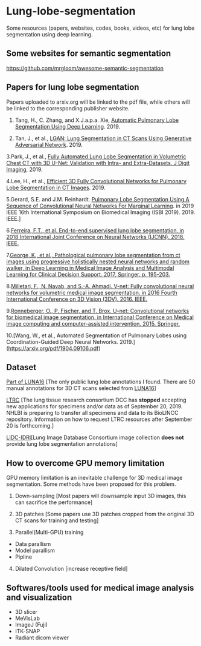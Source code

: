 # Lung-lobe-segmentation
Some resources (papers, websites, codes, books, videos, etc) for lung lobe segmentation using deep learning.

## Some websites for semantic segmentation
https://github.com/mrgloom/awesome-semantic-segmentation 

## Papers for lung lobe segmentation
Papers uploaded to arxiv.org will be linked to the pdf file, while others will be linked to the corresponding publisher website.  


1. Tang, H., C. Zhang, and X.J.a.p.a. Xie, [Automatic Pulmonary Lobe Segmentation Using Deep Learning](https://arxiv.org/pdf/1903.09879.pdf). 2019.  


2. Tan, J., et al., [LGAN: Lung Segmentation in CT Scans Using Generative Adversarial Network](https://arxiv.org/pdf/1901.03473.pdf). 2019.  


3.Park, J., et al., [Fully Automated Lung Lobe Segmentation in Volumetric Chest CT with 3D U-Net: Validation with Intra- and Extra-Datasets. J Digit Imaging](https://www.ncbi.nlm.nih.gov/pubmed/31152273), 2019.   


4.Lee, H., et al., [Efficient 3D Fully Convolutional Networks for Pulmonary Lobe Segmentation in CT Images](https://arxiv.org/pdf/1909.07474.pdf). 2019.  

5.Gerard, S.E. and J.M. Reinhardt. [Pulmonary Lobe Segmentation Using A Sequence of Convolutional Neural Networks For Marginal Learning](https://ieeexplore.ieee.org/document/8759212). in 2019 IEEE 16th International Symposium on Biomedical Imaging (ISBI 2019). 2019. IEEE.] 

6.[Ferreira, F.T., et al. End-to-end supervised lung lobe segmentation. in 2018 International Joint Conference on Neural Networks (IJCNN). 2018. IEEE.](https://ieeexplore.ieee.org/document/8489677)  

7.[George, K., et al., Pathological pulmonary lobe segmentation from ct images using progressive holistically nested neural networks and random walker, in Deep Learning in Medical Image Analysis and Multimodal Learning for Clinical Decision Support. 2017, Springer. p. 195-203.](https://link.springer.com/chapter/10.1007/978-3-319-67558-9_23)  

8.[Milletari, F., N. Navab, and S.-A. Ahmadi. V-net: Fully convolutional neural networks for volumetric medical image segmentation. in 2016 Fourth International Conference on 3D Vision (3DV). 2016. IEEE.](https://arxiv.org/pdf/1606.04797.pdf)  

9.[Ronneberger, O., P. Fischer, and T. Brox. U-net: Convolutional networks for biomedical image segmentation. in International Conference on Medical image computing and computer-assisted intervention. 2015. Springer.](https://arxiv.org/pdf/1505.04597.pdf) 

10.[Wang, W., et al., Automated Segmentation of Pulmonary Lobes using Coordination-Guided Deep Neural Networks. 2019.]  (https://arxiv.org/pdf/1904.09106.pdf)

## Dataset

[Part of LUNA16](https://github.com/deep-voxel/automatic_pulmonary_lobe_segmentation_using_deep_learning) [The only public lung lobe annotations I found. There are 50 manual annotations for 3D CT scans selected from [LUNA16](https://luna16.grand-challenge.org/)]

[LTRC](https://ltrcpublic.com/) [The lung tissue research consortium DCC has **stopped** accepting new applications for specimens and/or data as of September 20, 2019. NHLBI is preparing to transfer all specimens and data to its BioLINCC repository. Information on how to request LTRC resources after September 20 is forthcoming.]

[LIDC-IDRI](https://wiki.cancerimagingarchive.net/display/Public/LIDC-IDRI)[Lung Image Database Consortium image collection **does not** provide lung lobe segmentation annotations]


## How to overcome GPU memory limitation
GPU memory limitation is an inevitable challenge for 3D medical image segmentation. Some methods have been proposed for this problem.

1. Down-sampling [Most papers will downsample input 3D images, this can sacrifice the performance]

2. 3D patches [Some papers use 3D patches cropped from the original 3D CT scans for training and testing]

3. Parallel(Multi-GPU) training 
  - Data parallism
  - Model parallism
  - Pipline
  

 
4. Dilated Convolution [increase receptive field]

## Softwares/tools used for medical image analysis and visualization
- 3D slicer
- MeVisLab
- ImageJ (Fuji)
- ITK-SNAP
- Radiant dicom viewer



